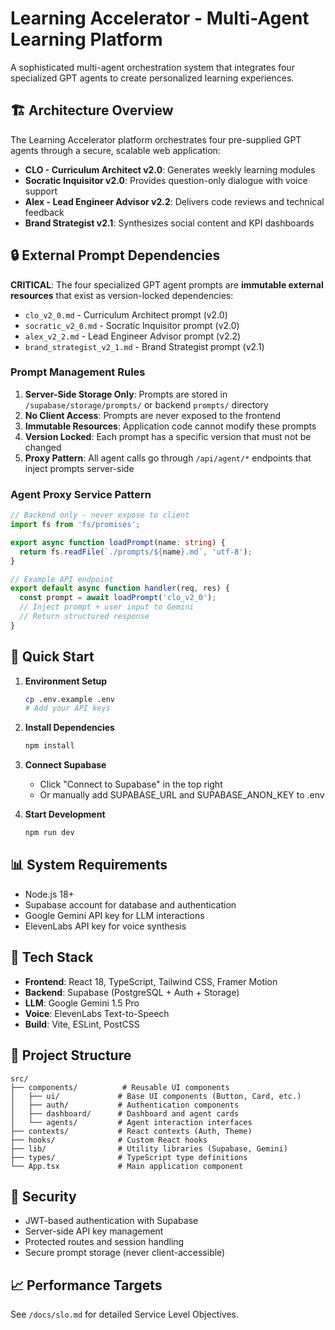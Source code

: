 # Learning Accelerator - Multi-Agent Learning Platform

A sophisticated multi-agent orchestration system that integrates four specialized GPT agents to create personalized learning experiences.

## 🏗️ Architecture Overview

The Learning Accelerator platform orchestrates four pre-supplied GPT agents through a secure, scalable web application:

- **CLO - Curriculum Architect v2.0**: Generates weekly learning modules
- **Socratic Inquisitor v2.0**: Provides question-only dialogue with voice support
- **Alex - Lead Engineer Advisor v2.2**: Delivers code reviews and technical feedback
- **Brand Strategist v2.1**: Synthesizes social content and KPI dashboards

## 🔒 External Prompt Dependencies

**CRITICAL**: The four specialized GPT agent prompts are **immutable external resources** that exist as version-locked dependencies:

- `clo_v2_0.md` - Curriculum Architect prompt (v2.0)
- `socratic_v2_0.md` - Socratic Inquisitor prompt (v2.0) 
- `alex_v2_2.md` - Lead Engineer Advisor prompt (v2.2)
- `brand_strategist_v2_1.md` - Brand Strategist prompt (v2.1)

### Prompt Management Rules

1. **Server-Side Storage Only**: Prompts are stored in `/supabase/storage/prompts/` or backend `prompts/` directory
2. **No Client Access**: Prompts are never exposed to the frontend
3. **Immutable Resources**: Application code cannot modify these prompts
4. **Version Locked**: Each prompt has a specific version that must not be changed
5. **Proxy Pattern**: All agent calls go through `/api/agent/*` endpoints that inject prompts server-side

### Agent Proxy Service Pattern

```typescript
// Backend only - never expose to client
import fs from 'fs/promises';

export async function loadPrompt(name: string) {
  return fs.readFile(`./prompts/${name}.md`, 'utf-8');
}

// Example API endpoint
export default async function handler(req, res) {
  const prompt = await loadPrompt('clo_v2_0');
  // Inject prompt + user input to Gemini
  // Return structured response
}
```

## 🚀 Quick Start

1. **Environment Setup**
   ```bash
   cp .env.example .env
   # Add your API keys
   ```

2. **Install Dependencies**
   ```bash
   npm install
   ```

3. **Connect Supabase**
   - Click "Connect to Supabase" in the top right
   - Or manually add SUPABASE_URL and SUPABASE_ANON_KEY to .env

4. **Start Development**
   ```bash
   npm run dev
   ```

## 📊 System Requirements

- Node.js 18+
- Supabase account for database and authentication
- Google Gemini API key for LLM interactions
- ElevenLabs API key for voice synthesis

## 🔧 Tech Stack

- **Frontend**: React 18, TypeScript, Tailwind CSS, Framer Motion
- **Backend**: Supabase (PostgreSQL + Auth + Storage)
- **LLM**: Google Gemini 1.5 Pro
- **Voice**: ElevenLabs Text-to-Speech
- **Build**: Vite, ESLint, PostCSS

## 📁 Project Structure

```
src/
├── components/          # Reusable UI components
│   ├── ui/             # Base UI components (Button, Card, etc.)
│   ├── auth/           # Authentication components
│   ├── dashboard/      # Dashboard and agent cards
│   └── agents/         # Agent interaction interfaces
├── contexts/           # React contexts (Auth, Theme)
├── hooks/              # Custom React hooks
├── lib/                # Utility libraries (Supabase, Gemini)
├── types/              # TypeScript type definitions
└── App.tsx             # Main application component
```

## 🔐 Security

- JWT-based authentication with Supabase
- Server-side API key management
- Protected routes and session handling
- Secure prompt storage (never client-accessible)

## 📈 Performance Targets

See `/docs/slo.md` for detailed Service Level Objectives.